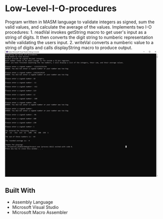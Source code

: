 # Low-Level-I-O-procedures

Program written in MASM language to validate integers as signed, sum the valid values, and calculate the average of the values. Implements two I-O procedures:
      1. readVal invokes getString macro to get user's input as a string of digits. It then converts the digit 
      string to numberic representation while validating the users input.
      2. writeVal converts a numberic value to a string of digits and calls displayString macro to produce output.
![](Images/IO_Example.png)

## Built With
- Assembly Language
- Microsoft Visual Studio
- Microsoft Macro Assembler
